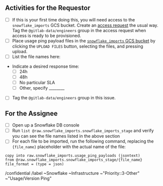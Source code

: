 ## Activities for the Requestor

* [ ] If this is your first time doing this, you will need access to the `snowflake_imports` GCS bucket.  Create an [access request](https://about.gitlab.com/handbook/business-ops/team-member-enablement/onboarding-access-requests/access-requests/#individual-or-bulk-access-request) the usual way.  Tag the `@gitlab-data/engineers` group in the access request when access is ready to be provisioned.
* [ ] Place usage ping payload files in the [`snowflake_imports` GCS bucket](https://console.cloud.google.com/storage/browser/snowflake_imports) by clicking the `UPLOAD FILES` button, selecting the files, and pressing upload.
* [ ] List the file names here:

* Indicate a desired response time:
  * [ ] 24h
  * [ ] 48h
  * [ ] No particular SLA
  * [ ] Other, specify ________
* [ ] Tag the `@gitlab-data/engineers` group in this issue.

## For the Assignee
* [ ] Open up a Snowflake DB console
* [ ] Run `list @raw.snowflake_imports.snowflake_imports_stage` and verify you can see the file names listed in the above section
* [ ] For each file to be imported, run the following command, replacing the `{file_name}` placeholder with the actual name of the file:

```
copy into raw.snowflake_imports.usage_ping_payloads (jsontext)
from @raw.snowflake_imports.snowflake_imports_stage/{file_name}
file_format = (type = json)
```

/confidential
/label ~Snowflake ~Infrastructure  ~"Priority::3-Other" ~"Usage/Version Ping"